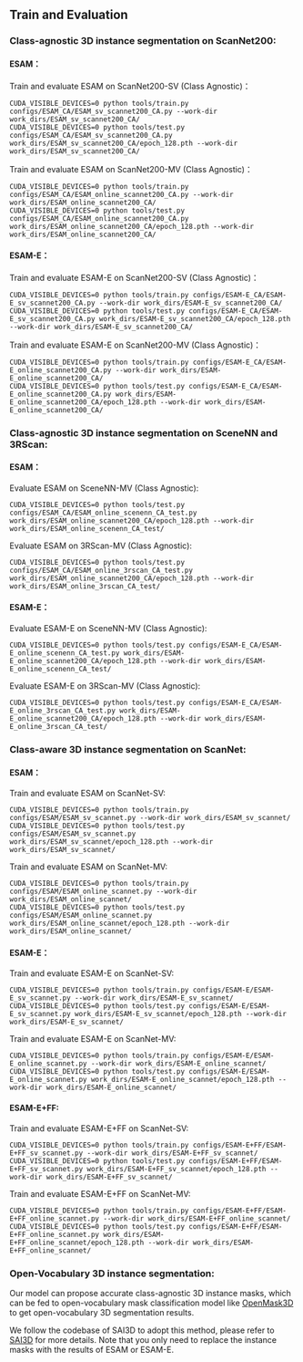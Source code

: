 ## Train and Evaluation

### Class-agnostic 3D instance segmentation on ScanNet200:

#### ESAM：
Train and evaluate ESAM on ScanNet200-SV (Class Agnostic)：

```
CUDA_VISIBLE_DEVICES=0 python tools/train.py configs/ESAM_CA/ESAM_sv_scannet200_CA.py --work-dir work_dirs/ESAM_sv_scannet200_CA/
CUDA_VISIBLE_DEVICES=0 python tools/test.py configs/ESAM_CA/ESAM_sv_scannet200_CA.py work_dirs/ESAM_sv_scannet200_CA/epoch_128.pth --work-dir work_dirs/ESAM_sv_scannet200_CA/
```

Train and evaluate ESAM on ScanNet200-MV (Class Agnostic)：

```
CUDA_VISIBLE_DEVICES=0 python tools/train.py configs/ESAM_CA/ESAM_online_scannet200_CA.py --work-dir work_dirs/ESAM_online_scannet200_CA/
CUDA_VISIBLE_DEVICES=0 python tools/test.py configs/ESAM_CA/ESAM_online_scannet200_CA.py work_dirs/ESAM_online_scannet200_CA/epoch_128.pth --work-dir work_dirs/ESAM_online_scannet200_CA/
```

#### ESAM-E：
Train and evaluate ESAM-E on ScanNet200-SV (Class Agnostic)：

```
CUDA_VISIBLE_DEVICES=0 python tools/train.py configs/ESAM-E_CA/ESAM-E_sv_scannet200_CA.py --work-dir work_dirs/ESAM-E_sv_scannet200_CA/
CUDA_VISIBLE_DEVICES=0 python tools/test.py configs/ESAM-E_CA/ESAM-E_sv_scannet200_CA.py work_dirs/ESAM-E_sv_scannet200_CA/epoch_128.pth --work-dir work_dirs/ESAM-E_sv_scannet200_CA/
```

Train and evaluate ESAM-E on ScanNet200-MV (Class Agnostic)：

```
CUDA_VISIBLE_DEVICES=0 python tools/train.py configs/ESAM-E_CA/ESAM-E_online_scannet200_CA.py --work-dir work_dirs/ESAM-E_online_scannet200_CA/
CUDA_VISIBLE_DEVICES=0 python tools/test.py configs/ESAM-E_CA/ESAM-E_online_scannet200_CA.py work_dirs/ESAM-E_online_scannet200_CA/epoch_128.pth --work-dir work_dirs/ESAM-E_online_scannet200_CA/
```

### Class-agnostic 3D instance segmentation on SceneNN and 3RScan:

#### ESAM：

Evaluate ESAM on SceneNN-MV (Class Agnostic):

```
CUDA_VISIBLE_DEVICES=0 python tools/test.py configs/ESAM_CA/ESAM_online_scenenn_CA_test.py work_dirs/ESAM_online_scannet200_CA/epoch_128.pth --work-dir work_dirs/ESAM_online_scenenn_CA_test/
```

Evaluate ESAM on 3RScan-MV (Class Agnostic):

```
CUDA_VISIBLE_DEVICES=0 python tools/test.py configs/ESAM_CA/ESAM_online_3rscan_CA_test.py work_dirs/ESAM_online_scannet200_CA/epoch_128.pth --work-dir work_dirs/ESAM_online_3rscan_CA_test/
```

#### ESAM-E：
Evaluate ESAM-E on SceneNN-MV (Class Agnostic):

```
CUDA_VISIBLE_DEVICES=0 python tools/test.py configs/ESAM-E_CA/ESAM-E_online_scenenn_CA_test.py work_dirs/ESAM-E_online_scannet200_CA/epoch_128.pth --work-dir work_dirs/ESAM-E_online_scenenn_CA_test/
```

Evaluate ESAM-E on 3RScan-MV (Class Agnostic):

```
CUDA_VISIBLE_DEVICES=0 python tools/test.py configs/ESAM-E_CA/ESAM-E_online_3rscan_CA_test.py work_dirs/ESAM-E_online_scannet200_CA/epoch_128.pth --work-dir work_dirs/ESAM-E_online_3rscan_CA_test/
```

### Class-aware 3D instance segmentation on ScanNet:
#### ESAM：
Train and evaluate ESAM on ScanNet-SV:

```
CUDA_VISIBLE_DEVICES=0 python tools/train.py configs/ESAM/ESAM_sv_scannet.py --work-dir work_dirs/ESAM_sv_scannet/
CUDA_VISIBLE_DEVICES=0 python tools/test.py configs/ESAM/ESAM_sv_scannet.py work_dirs/ESAM_sv_scannet/epoch_128.pth --work-dir work_dirs/ESAM_sv_scannet/
```

Train and evaluate ESAM on ScanNet-MV:

```
CUDA_VISIBLE_DEVICES=0 python tools/train.py configs/ESAM/ESAM_online_scannet.py --work-dir work_dirs/ESAM_online_scannet/
CUDA_VISIBLE_DEVICES=0 python tools/test.py configs/ESAM/ESAM_online_scannet.py work_dirs/ESAM_online_scannet/epoch_128.pth --work-dir work_dirs/ESAM_online_scannet/
```

#### ESAM-E：
Train and evaluate ESAM-E on ScanNet-SV:

```
CUDA_VISIBLE_DEVICES=0 python tools/train.py configs/ESAM-E/ESAM-E_sv_scannet.py --work-dir work_dirs/ESAM-E_sv_scannet/
CUDA_VISIBLE_DEVICES=0 python tools/test.py configs/ESAM-E/ESAM-E_sv_scannet.py work_dirs/ESAM-E_sv_scannet/epoch_128.pth --work-dir work_dirs/ESAM-E_sv_scannet/
```

Train and evaluate ESAM-E on ScanNet-MV:

```
CUDA_VISIBLE_DEVICES=0 python tools/train.py configs/ESAM-E/ESAM-E_online_scannet.py --work-dir work_dirs/ESAM-E_online_scannet/
CUDA_VISIBLE_DEVICES=0 python tools/test.py configs/ESAM-E/ESAM-E_online_scannet.py work_dirs/ESAM-E_online_scannet/epoch_128.pth --work-dir work_dirs/ESAM-E_online_scannet/
```

#### ESAM-E+FF:
Train and evaluate ESAM-E+FF on ScanNet-SV:

```
CUDA_VISIBLE_DEVICES=0 python tools/train.py configs/ESAM-E+FF/ESAM-E+FF_sv_scannet.py --work-dir work_dirs/ESAM-E+FF_sv_scannet/
CUDA_VISIBLE_DEVICES=0 python tools/test.py configs/ESAM-E+FF/ESAM-E+FF_sv_scannet.py work_dirs/ESAM-E+FF_sv_scannet/epoch_128.pth --work-dir work_dirs/ESAM-E+FF_sv_scannet/
```

Train and evaluate ESAM-E+FF on ScanNet-MV:

```
CUDA_VISIBLE_DEVICES=0 python tools/train.py configs/ESAM-E+FF/ESAM-E+FF_online_scannet.py --work-dir work_dirs/ESAM-E+FF_online_scannet/
CUDA_VISIBLE_DEVICES=0 python tools/test.py configs/ESAM-E+FF/ESAM-E+FF_online_scannet.py work_dirs/ESAM-E+FF_online_scannet/epoch_128.pth --work-dir work_dirs/ESAM-E+FF_online_scannet/
```

### Open-Vocabulary 3D instance segmentation:
Our model can propose accurate class-agnostic 3D instance masks, which can be fed to open-vocabulary mask classification model like [OpenMask3D](https://github.com/OpenMask3D/openmask3d) to get open-vocabulary 3D segmentation results.

We follow the codebase of SAI3D to adopt this method, please refer to [SAI3D](https://github.com/yd-yin/SAI3D) for more details. Note that you only need to replace the instance masks with the results of ESAM or ESAM-E.